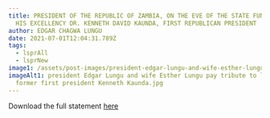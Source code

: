 ```yaml
---
title: PRESIDENT OF THE REPUBLIC OF ZAMBIA, ON THE EVE OF THE STATE FUNERAL OF
  HIS EXCELLENCY DR. KENNETH DAVID KAUNDA, FIRST REPUBLICAN PRESIDENT
author: EDGAR CHAGWA LUNGU
date: 2021-07-01T12:04:31.789Z
tags:
  - lsprAll
  - lsprNew
image1: /assets/post-images/president-edgar-lungu-and-wife-esther-lungu-pay-tribute-to-late-former-first-president-kenneth-kaunda.jpg
imageAlt1: president Edgar Lungu and wife Esther Lungu pay tribute to late
  former first president Kenneth Kaunda.jpg
---
```

Download the full statement [here](\assets\documents\statements\Statement-for-HE-on-State-Funeral.pdf)